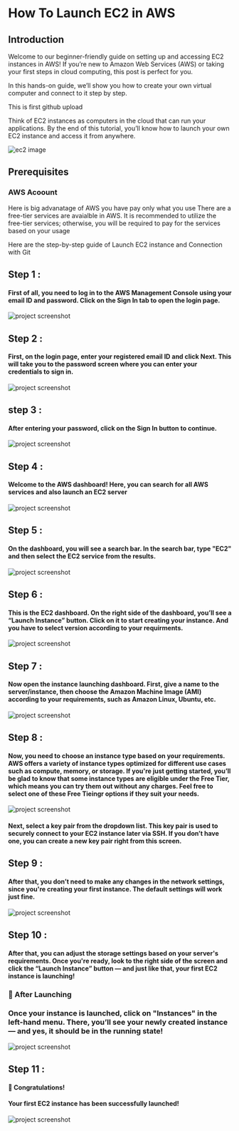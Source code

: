 # How To Launch EC2 in AWS 
## Introduction
Welcome to our beginner-friendly guide on setting up and accessing EC2 instances in AWS! If you’re new to Amazon Web Services (AWS) or taking your first steps in cloud computing, this post is perfect for you.

In this hands-on guide, we’ll show you how to create your own virtual computer and connect to it step by step.

This is first github upload

Think of EC2 instances as computers in the cloud that can run your applications. By the end of this tutorial, you’ll know how to launch your own EC2 instance and access it from anywhere.

![ec2 image](https://miro.medium.com/v2/resize:fit:720/format:webp/0*9iUjIqntZZHAXfBN.png)

## Prerequisites
### AWS Acoount

Here is big advanatage of AWS you have pay only what you use
There are a free-tier services are avaialble in AWS. It is recommended to utilize the free-tier services; otherwise, you will be required to pay for the services based on your usage

Here are the step-by-step guide of Launch EC2 instance and Connection with Git

## Step 1 :
#### First of all, you need to log in to the AWS Management Console using your email ID and password. Click on the Sign In tab to open the login page.

![project screenshot](/Images/Console%20login%20dashboad.PNG)


## Step 2 :
#### First, on the login page, enter your registered email ID and click Next. This will take you to the password screen where you can enter your credentials to sign in.

![project screenshot](/Images/Login%20page.PNG)


## step 3 :
#### After entering your password, click on the Sign In button to continue.

![project screenshot](/Images/password.PNG)


## Step 4 :
#### Welcome to the AWS dashboard! Here, you can search for all AWS services and also launch an EC2 server


![project screenshot](/Images/aws%20dashboad.PNG)

## Step 5 :
#### On the dashboard, you will see a search bar. In the search bar, type "EC2" and then select the EC2 service from the results.

![project screenshot](/Images/ec2%20search.PNG)

## Step 6 :
#### This is the EC2 dashboard. On the right side of the dashboard, you’ll see a “Launch Instance” button. Click on it to start creating your instance. And you have to select version according to your requirments. 

![project screenshot](/Images/EC2%20Dashboard.PNG)

## Step 7 :
#### Now open the instance launching dashboard. First, give a name to the server/instance, then choose the Amazon Machine Image (AMI) according to your requirements, such as Amazon Linux, Ubuntu, etc. 

![project screenshot](/Images/instance%20db1.PNG)

## Step 8 :
#### Now, you need to choose an instance type based on your requirements. AWS offers a variety of instance types optimized for different use cases such as compute, memory, or storage. If you're just getting started, you’ll be glad to know that some instance types are eligible under the Free Tier, which means you can try them out without any charges. Feel free to select one of these Free Tieingr options if they suit your needs. 

![project screenshot](/Images/instance%20db2.PNG)

#### Next, select a key pair from the dropdown list. This key pair is used to securely connect to your EC2 instance later via SSH. If you don’t have one, you can create a new key pair right from this screen.

## Step 9 :
#### After that, you don’t need to make any changes in the network settings, since you're creating your first instance. The default settings will work just fine.

![project screenshot](/Images/instance%20db3.PNG)

## Step 10 :
#### After that, you can adjust the storage settings based on your server's requirements. Once you're ready, look to the right side of the screen and click the “Launch Instance” button — and just like that, your first EC2 instance is launching!

### 🎉 After Launching
### Once your instance is launched, click on "Instances" in the left-hand menu. There, you’ll see your newly created instance — and yes, it should be in the running state!

![project screenshot](/Images/instance%20db%204.PNG)


## Step 11 :
#### 🎉 Congratulations!
#### Your first EC2 instance has been successfully launched!

![project screenshot](/Images/after%20instance.PNG)


















